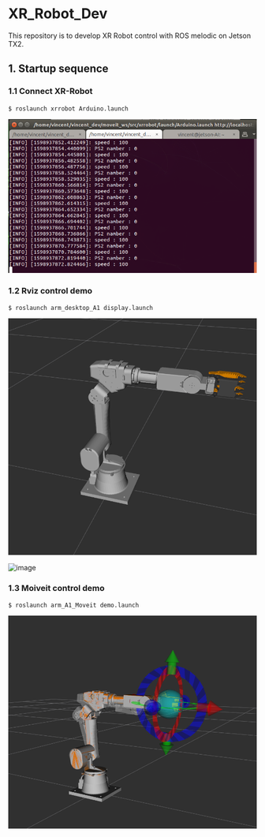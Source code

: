 # XR_Robot_Dev
This repository is to develop XR Robot control with ROS melodic on Jetson TX2.

**1. Startup sequence**
---------------------------
### 1.1 Connect XR-Robot
```
$ roslaunch xrrobot Arduino.launch
```
![image](https://github.com/vincent51689453/XR_Robot_Dev/blob/master/git_image/connect_ok.png)


### 1.2 Rviz control demo
```
$ roslaunch arm_desktop_A1 display.launch
```
![image](https://github.com/vincent51689453/XR_Robot_Dev/blob/master/git_image/robot_arm.png)

![image](https://github.com/vincent51689453/XR_Robot_Dev/blob/master/git_image/rviz_control.gif)

### 1.3 Moiveit control demo
```
$ roslaunch arm_A1_Moveit demo.launch
```
![image](https://github.com/vincent51689453/XR_Robot_Dev/blob/master/git_image/moveit.png)


